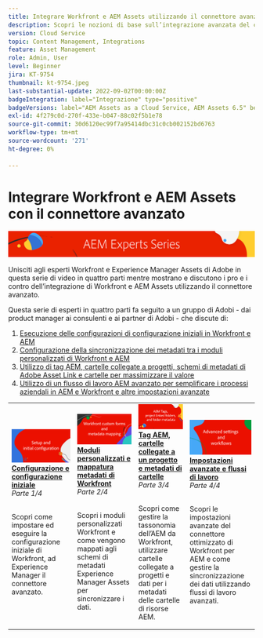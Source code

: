 ```yaml
---
title: Integrare Workfront e AEM Assets utilizzando il connettore avanzato
description: Scopri le nozioni di base sull’integrazione avanzata del connettore Adobe Workfront e Experience Manager Assets.
version: Cloud Service
topic: Content Management, Integrations
feature: Asset Management
role: Admin, User
level: Beginner
jira: KT-9754
thumbnail: kt-9754.jpeg
last-substantial-update: 2022-09-02T00:00:00Z
badgeIntegration: label="Integrazione" type="positive"
badgeVersions: label="AEM Assets as a Cloud Service, AEM Assets 6.5" before-title="false"
exl-id: 4f279c0d-270f-433e-b047-88c02f5b1e78
source-git-commit: 30d6120ec99f7a95414dbc31c0cb002152bd6763
workflow-type: tm+mt
source-wordcount: '271'
ht-degree: 0%

---
```


# Integrare Workfront e AEM Assets con il connettore avanzato

![Serie di esperti AEM](./assets/banner.png)

Unisciti agli esperti Workfront e Experience Manager Assets di Adobe in questa serie di video in quattro parti mentre mostrano e discutono i pro e i contro dell’integrazione di Workfront e AEM Assets utilizzando il connettore avanzato.

Questa serie di esperti in quattro parti fa seguito a un gruppo di Adobi - dai product manager ai consulenti e ai partner di Adobi - che discute di:

1. [Esecuzione delle configurazioni di configurazione iniziali in Workfront e AEM](./setup.md)
2. [Configurazione della sincronizzazione dei metadati tra i moduli personalizzati di Workfront e AEM](./custom-forms.md)
3. [Utilizzo di tag AEM, cartelle collegate a progetti, schemi di metadati di Adobe Asset Link e cartelle per massimizzare il valore](./aem-tags-project-linked-folders-and-folder-metadata.md)
4. [Utilizzo di un flusso di lavoro AEM avanzato per semplificare i processi aziendali in AEM e Workfront e altre impostazioni avanzate](./advanced-settings-and-workflows.md)

<table>
  <td>
      <a href="./setup.md">
        <img alt="Configurazione e configurazione iniziale" 
             src="./assets/setup.png">
      </a>
      <div>
         <a href="./setup.md"><strong>Configurazione e configurazione iniziale</strong></a>
         <br/><em>Parte 1/4</em>
      </div>
      <p>
        <br/>
         Scopri come impostare ed eseguire la configurazione iniziale di Workfront, ad Experience Manager il connettore avanzato.
      </p>
   </td>
   <!-- Workfront custom forms and metadata mapping -->
   <td>
      <a href="./custom-forms.md">
        <img alt="Moduli personalizzati e mappatura metadati di Workfront" 
             src="./assets/custom-forms.png">
      </a>
      <div>
         <a href="./custom-forms.md"><strong>Moduli personalizzati e mappatura metadati di Workfront</strong></a>
         <br/><em>Parte 2/4</em>
      </div>
      <p>
        <br/>
         Scopri i moduli personalizzati Workfront e come vengono mappati agli schemi di metadati Experience Manager Assets per sincronizzare i dati.
      </p>
    </td>
    <!-- AEM Tags, project linked folders, and folder metadata -->
    <td>
      <a href="./aem-tags-project-linked-folders-and-folder-metadata.md">
        <img alt="Tag AEM, cartelle collegate a un progetto e metadati di cartelle" 
             src="./assets/aem-tags.png">
      </a>
      <div>
         <a href="./aem-tags-project-linked-folders-and-folder-metadata.md"><strong>Tag AEM, cartelle collegate a un progetto e metadati di cartelle</strong></a>
         <br/><em>Parte 3/4</em> 
      </div>
      <p>
        <br/>
            Scopri come gestire la tassonomia dell’AEM da Workfront, utilizzare cartelle collegate a progetti e dati per i metadati delle cartelle di risorse AEM.
      </p>
   </td>   
   <!-- Advanced workflows -->
    <td>
      <a href="./advanced-settings-and-workflows.md">
        <img alt="Impostazioni avanzate e flussi di lavoro" 
             src="./assets/advanced.png">
      </a>
      <div>
         <a href="./advanced-settings-and-workflows.md"><strong>Impostazioni avanzate e flussi di lavoro</strong></a>
         <br/><em>Parte 4/4</em>
      </div>
      <p>
        <br/>
            Scopri le impostazioni avanzate del connettore ottimizzato di Workfront per AEM e come gestire la sincronizzazione dei dati utilizzando flussi di lavoro avanzati.
      </p>
   </td>
  </tr>  
</tbody></table>
